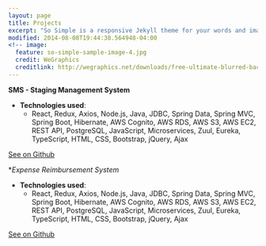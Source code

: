 ```yaml
---
layout: page
title: Projects 
excerpt: "So Simple is a responsive Jekyll theme for your words and images."
modified: 2014-08-08T19:44:38.564948-04:00
<!-- image:
  feature: so-simple-sample-image-4.jpg
  credit: WeGraphics
  creditlink: http://wegraphics.net/downloads/free-ultimate-blurred-background-pack/ -->
---
```


**SMS - Staging Management System**
  * **Technologies used**:
    * React, Redux, Axios, Node.js, Java, JDBC, Spring Data, Spring MVC, Spring Boot, Hibernate, AWS Cognito, AWS RDS, AWS S3, AWS EC2, REST API, PostgreSQL, JavaScript, Microservices, Zuul, Eureka, TypeScript, HTML, CSS, Bootstrap, jQuery, Ajax

<a markdown="0" href="https://github.com/1901-blake/project0-ers-api-dunieskiotano" class="btn">See on Github</a>

**Expense Reimbursement System*
  * **Technologies used**:
    * React, Redux, Axios, Node.js, Java, JDBC, Spring Data, Spring MVC, Spring Boot, Hibernate, AWS Cognito, AWS RDS, AWS S3, AWS EC2, REST API, PostgreSQL, JavaScript, Microservices, Zuul, Eureka, TypeScript, HTML, CSS, Bootstrap, jQuery, Ajax

<a markdown="0" href="https://github.com/1901-blake/project0-ers-api-dunieskiotano" class="btn">See on Github</a>

[^1]: Example: *domain.com/category-name/post-title*
